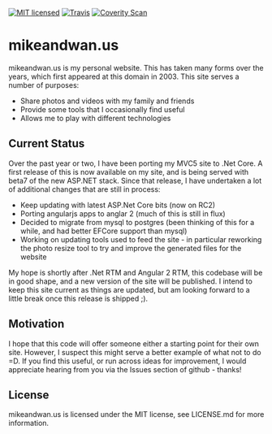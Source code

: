 [![MIT licensed](https://img.shields.io/badge/license-MIT-blue.svg)](https://github.com/AerisG222/mikeandwan.us/blob/master/LICENSE.md)
[![Travis](https://img.shields.io/travis/AerisG222/mikeandwan.us.svg?maxAge=2592000)](https://travis-ci.org/AerisG222/mikeandwan.us)
[![Coverity Scan](https://img.shields.io/coverity/scan/10078.svg)](https://scan.coverity.com/projects/aerisg222-mikeandwan.us)

# mikeandwan.us
mikeandwan.us is my personal website.  This has taken many forms over the years, which
first appeared at this domain in 2003.  This site serves a number of purposes:

  - Share photos and videos with my family and friends
  - Provide some tools that I occasionally find useful
  - Allows me to play with different technologies

## Current Status
Over the past year or two, I have been porting my MVC5 site to .Net Core.  A first release
of this is now available on my site, and is being served with beta7 of the new ASP.NET stack.
Since that release, I have undertaken a lot of additional changes that are still in process:

  - Keep updating with latest ASP.Net Core bits (now on RC2)
  - Porting angularjs apps to anglar 2 (much of this is still in flux)
  - Decided to migrate from mysql to postgres (been thinking of this for a while, and had better EFCore support than mysql)
  - Working on updating tools used to feed the site - in particular reworking the photo
    resize tool to try and improve the generated files for the website

My hope is shortly after .Net RTM and Angular 2 RTM, this codebase will be in good shape,
and a new version of the site will be published.  I intend to keep this site current as
things are updated, but am looking forward to a little break once this release is shipped ;).

## Motivation

I hope that this code will offer someone either a starting point for their own site.
However, I suspect this might serve a better example of what not to do =D.  If you find
this useful, or run across ideas for improvement, I would appreciate hearing from you via
the Issues section of github - thanks!

## License
mikeandwan.us is licensed under the MIT license, see LICENSE.md for more
information.

